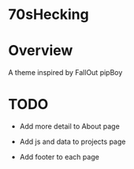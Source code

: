 # 70sHecking


# Overview 

A theme inspired by FallOut pipBoy 


# TODO 

* Add more detail to About page 

* Add js and data to projects page 

* Add footer to each page 
